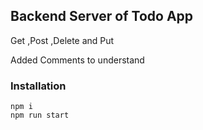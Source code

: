 ## Backend Server of Todo App 
 Get ,Post ,Delete and Put 

 Added Comments to understand 
 
 ### Installation
 ```
 npm i 
 npm run start
 ```